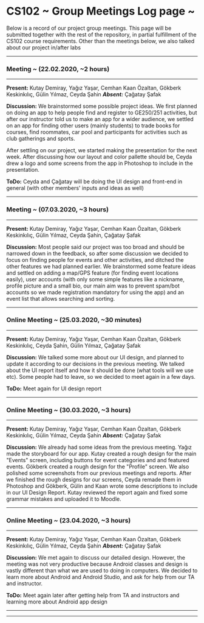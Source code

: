 # CS102 ~ Group Meetings Log page ~

Below is a record of our project group meetings. This page will be submitted together with the rest of the repository, in partial fulfillment of the CS102 course requirements.
Other than the meetings below, we also talked about our project in/after labs

****
### Meeting ~ (22.02.2020, ~2 hours)
****
**Present:** Kutay Demiray, Yağız Yaşar, Cemhan Kaan Özaltan, Gökberk Keskinkılıç, Gülin Yılmaz, Ceyda Şahin   _**Absent:**_  Çağatay Şafak

**Discussion:** 
We brainstormed some possible project ideas. We first planned on doing an app to help people find and register to GE250/251 activities, but after our instructor told us to make an app for a
wider audience, we settled on an app for finding other users (mainly students) to trade books for courses, find roommates, car pool and participants for activities such as club gatherings and
sports.

After settling on our project, we started making the presentation for the next week. After discussing how our layout and color pallette should be, Ceyda drew a logo and some screens from
the app in Photoshop to include in the presentation.

**ToDo:** Ceyda and Çağatay will be doing the UI design and front-end in general (with other members' inputs and ideas as well)

****
### Meeting ~ (07.03.2020, ~3 hours)
****
**Present:** Kutay Demiray, Yağız Yaşar, Cemhan Kaan Özaltan, Gökberk Keskinkılıç, Gülin Yılmaz, Ceyda Şahin, Çağatay Şafak

**Discussion:**
Most people said our project was too broad and should be narrowed down in the feedback, so after some discussion we decided to focus on finding people for events and other activities, and ditched the
other features we had planned earlier. We brainstormed some feature ideas and settled on adding a map/GPS feature (for finding event locations easily), user accounts (with only some simple features
like a nickname, profile picture and a small bio, our main aim was to prevent spam/bot accounts so we made registration mandatory for using the app) and an event list that allows searching and sorting. 

****
### Online Meeting ~ (25.03.2020, ~30 minutes)
****
**Present:** Kutay Demiray, Yağız Yaşar, Cemhan Kaan Özaltan, Gökberk Keskinkılıç, Ceyda Şahin, Gülin Yılmaz, Çağatay Şafak

**Discussion:**
We talked some more about our UI design, and planned to update it according to our decisions in the previous meeting. We talked about the UI report itself and how it should be done (what tools will we use etc).
Some people had to leave, so we decided to meet again in a few days.

**ToDo:** Meet again for UI design report

****
### Online Meeting ~ (30.03.2020, ~3 hours)
****
**Present:** Kutay Demiray, Yağız Yaşar, Cemhan Kaan Özaltan, Gökberk Keskinkılıç, Gülin Yılmaz, Ceyda Şahin _**Absent:**_ Çağatay Şafak

**Discussion:**
We already had some ideas from the previous meeting. Yağız made the storyboard for our app. Kutay created a rough design for the main "Events" screen, including buttons for event categories and and featured events.
Gökberk created a rough design for the "Profile" screen. We also polished some screenshots from our previous meetings and reports. After we finished the rough designs for our screens, Ceyda remade them in Photoshop and Gökberk,
Gülin and Kaan wrote some descriptions to include in our UI Design Report. Kutay reviewed the report again and fixed some grammar mistakes and uploaded it to Moodle.

****
### Online Meeting ~ (23.04.2020, ~3 hours)
****
**Present:** Kutay Demiray, Yağız Yaşar, Cemhan Kaan Özaltan, Gökberk Keskinkılıç, Gülin Yılmaz, Ceyda Şahin  _**Absent:**_ Çağatay Şafak

**Discussion:**
We met again to discuss our detailed design. However, the meeting was not very productive because Android classes and design is vastly different than what we are used to doing in computers. We decided to learn
more about Android and Android Studio, and ask for help from our TA and instructor.

**ToDo:** Meet again later after getting help from TA and instructors and learning more about Android app design

****
****
